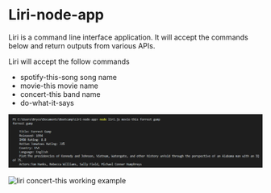 # Liri-node-app



Liri is a command line interface application.  It will accept the commands below and return outputs from various APIs.

Liri will accept the follow commands
* spotify-this-song  song name
* movie-this  movie name
* concert-this  band name
* do-what-it-says

![](/assets/liri_movie-this_working_example.png)

![liri concert-this working example](https://user-images.githubusercontent.com/43359312/52515176-de5e4e80-2bdd-11e9-9245-fbd5113ee061.PNG)

